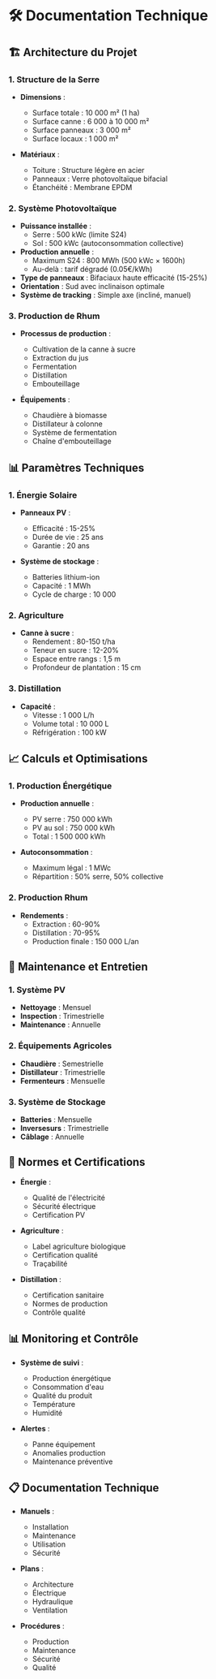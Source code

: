 # 🛠️ Documentation Technique

## 🏗️ Architecture du Projet

### 1. Structure de la Serre

- **Dimensions** :
  - Surface totale : 10 000 m² (1 ha)
  - Surface canne : 6 000 à 10 000 m²
  - Surface panneaux : 3 000 m²
  - Surface locaux : 1 000 m²

- **Matériaux** :
  - Toiture : Structure légère en acier
  - Panneaux : Verre photovoltaïque bifacial
  - Étanchéité : Membrane EPDM

### 2. Système Photovoltaïque

- **Puissance installée** : 
  - Serre : 500 kWc (limite S24)
  - Sol : 500 kWc (autoconsommation collective)
- **Production annuelle** : 
  - Maximum S24 : 800 MWh (500 kWc × 1600h)
  - Au-delà : tarif dégradé (0.05€/kWh)
- **Type de panneaux** : Bifaciaux haute efficacité (15-25%)
- **Orientation** : Sud avec inclinaison optimale
- **Système de tracking** : Simple axe (incliné, manuel)

### 3. Production de Rhum

- **Processus de production** :
  - Cultivation de la canne à sucre
  - Extraction du jus
  - Fermentation
  - Distillation
  - Embouteillage

- **Équipements** :
  - Chaudière à biomasse
  - Distillateur à colonne
  - Système de fermentation
  - Chaîne d'embouteillage

## 📊 Paramètres Techniques

### 1. Énergie Solaire

- **Panneaux PV** :
  - Efficacité : 15-25%
  - Durée de vie : 25 ans
  - Garantie : 20 ans

- **Système de stockage** :
  - Batteries lithium-ion
  - Capacité : 1 MWh
  - Cycle de charge : 10 000

### 2. Agriculture

- **Canne à sucre** :
  - Rendement : 80-150 t/ha
  - Teneur en sucre : 12-20%
  - Espace entre rangs : 1,5 m
  - Profondeur de plantation : 15 cm

### 3. Distillation

- **Capacité** :
  - Vitesse : 1 000 L/h
  - Volume total : 10 000 L
  - Réfrigération : 100 kW

## 📈 Calculs et Optimisations

### 1. Production Énergétique

- **Production annuelle** :
  - PV serre : 750 000 kWh
  - PV au sol : 750 000 kWh
  - Total : 1 500 000 kWh

- **Autoconsommation** :
  - Maximum légal : 1 MWc
  - Répartition : 50% serre, 50% collective

### 2. Production Rhum

- **Rendements** :
  - Extraction : 60-90%
  - Distillation : 70-95%
  - Production finale : 150 000 L/an

## 🔄 Maintenance et Entretien

### 1. Système PV

- **Nettoyage** : Mensuel
- **Inspection** : Trimestrielle
- **Maintenance** : Annuelle

### 2. Équipements Agricoles

- **Chaudière** : Semestrielle
- **Distillateur** : Trimestrielle
- **Fermenteurs** : Mensuelle

### 3. Système de Stockage

- **Batteries** : Mensuelle
- **Inversesurs** : Trimestrielle
- **Câblage** : Annuelle

## 📝 Normes et Certifications

- **Énergie** :
  - Qualité de l'électricité
  - Sécurité électrique
  - Certification PV

- **Agriculture** :
  - Label agriculture biologique
  - Certification qualité
  - Traçabilité

- **Distillation** :
  - Certification sanitaire
  - Normes de production
  - Contrôle qualité

## 📊 Monitoring et Contrôle

- **Système de suivi** :
  - Production énergétique
  - Consommation d'eau
  - Qualité du produit
  - Température
  - Humidité

- **Alertes** :
  - Panne équipement
  - Anomalies production
  - Maintenance préventive

## 📋 Documentation Technique

- **Manuels** :
  - Installation
  - Maintenance
  - Utilisation
  - Sécurité

- **Plans** :
  - Architecture
  - Électrique
  - Hydraulique
  - Ventilation

- **Procédures** :
  - Production
  - Maintenance
  - Sécurité
  - Qualité
